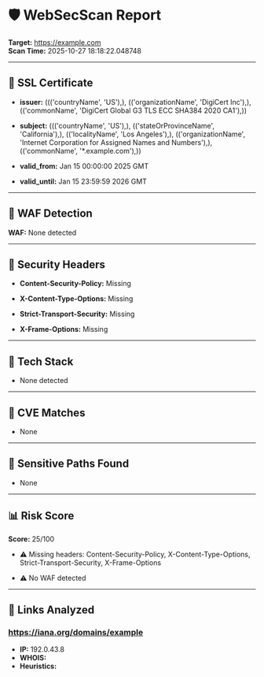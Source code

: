 # 🛡️ WebSecScan Report

**Target:** https://example.com  
**Scan Time:** 2025-10-27 18:18:22.048748

---

## 🔐 SSL Certificate

- **issuer:** ((('countryName', 'US'),), (('organizationName', 'DigiCert Inc'),), (('commonName', 'DigiCert Global G3 TLS ECC SHA384 2020 CA1'),))

- **subject:** ((('countryName', 'US'),), (('stateOrProvinceName', 'California'),), (('localityName', 'Los Angeles'),), (('organizationName', 'Internet Corporation for Assigned Names and Numbers'),), (('commonName', '*.example.com'),))

- **valid_from:** Jan 15 00:00:00 2025 GMT

- **valid_until:** Jan 15 23:59:59 2026 GMT


---

## 🧱 WAF Detection
**WAF:** None detected

---

## 📑 Security Headers

- **Content-Security-Policy:** Missing

- **X-Content-Type-Options:** Missing

- **Strict-Transport-Security:** Missing

- **X-Frame-Options:** Missing


---

## 🧬 Tech Stack

- None detected


---

## 📌 CVE Matches

- None


---

## 📁 Sensitive Paths Found

- None


---

## 📊 Risk Score
**Score:** 25/100  

- ⚠️ Missing headers: Content-Security-Policy, X-Content-Type-Options, Strict-Transport-Security, X-Frame-Options

- ⚠️ No WAF detected


---

## 🔗 Links Analyzed

### https://iana.org/domains/example

- **IP:** 192.0.43.8
- **WHOIS:** 
- **Heuristics:** 
